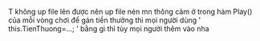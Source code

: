 T không up file lên được nên up file nén mn thông cảm
ở trong hàm Play() của mỗi vòng chơi để gán tiền thưởng thì mọi người dùng ' this.TienThuong=...; '  bằng gì thì tùy mọi người thêm vào nha 
